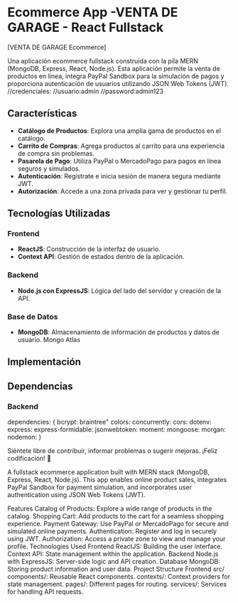 # Ecommerce App -VENTA DE GARAGE - React Fullstack

[VENTA DE GARAGE Ecommerce]

Una aplicación ecommerce fullstack construida con la pila MERN (MongoDB, Express, React, Node.js). Esta aplicación permite la venta de productos en línea, integra PayPal Sandbox para la simulación de pagos y proporciona autenticación de usuarios utilizando JSON Web Tokens (JWT).
//credenciales:
//usuario:admin
//password:admin123

## Características

- **Catálogo de Productos**: Explora una amplia gama de productos en el catálogo.
- **Carrito de Compras**: Agrega productos al carrito para una experiencia de compra sin problemas.
- **Pasarela de Pago**: Utiliza PayPal o MercadoPago para pagos en línea seguros y simulados.
- **Autenticación**: Regístrate e inicia sesión de manera segura mediante JWT.
- **Autorización**: Accede a una zona privada para ver y gestionar tu perfil.

## Tecnologías Utilizadas

### Frontend

- **ReactJS**: Construcción de la interfaz de usuario.
- **Context API**: Gestión de estados dentro de la aplicación.

### Backend

- **Node.js con ExpressJS**: Lógica del lado del servidor y creación de la API.

### Base de Datos

- **MongoDB**: Almacenamiento de información de productos y datos de usuario.
  Mongo Atlas

## Implementación

## Dependencias

### Backend

dependencies: {
bcrypt:
braintree"
colors:
concurrently:
cors:
dotenv:
express:
express-formidable:
jsonwebtoken:
moment:
mongoose:
morgan:
nodemon:
}

Siéntete libre de contribuir, informar problemas o sugerir mejoras. ¡Feliz codificación! 🚀

A fullstack ecommerce application built with MERN stack
(MongoDB, Express, React, Node.js). This app enables online product sales, integrates PayPal Sandbox for payment simulation, and incorporates user authentication using JSON Web Tokens (JWT).

Features
Catalog of Products: Explore a wide range of products in the catalog.
Shopping Cart: Add products to the cart for a seamless shopping experience.
Payment Gateway: Use PayPal or MercadoPago for secure and simulated online payments.
Authentication: Register and log in securely using JWT.
Authorization: Access a private zone to view and manage your profile.
Technologies Used
Frontend
ReactJS: Building the user interface.
Context API: State management within the application.
Backend
Node.js with ExpressJS: Server-side logic and API creation.
Database
MongoDB: Storing product information and user data.
Project Structure
Frontend
src/
components/: Reusable React components.
contexts/: Context providers for state management.
pages/: Different pages for routing.
services/: Services for handling API requests.
